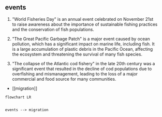 ## events
1. "World Fisheries Day" is an annual event celebrated on November 21st to raise awareness about the importance of sustainable fishing practices and the conservation of fish populations. 

2. "The Great Pacific Garbage Patch" is a major event caused by ocean pollution, which has a significant impact on marine life, including fish. It is a large accumulation of plastic debris in the Pacific Ocean, affecting the ecosystem and threatening the survival of many fish species. 

3. "The collapse of the Atlantic cod fishery" in the late 20th century was a significant event that resulted in the decline of cod populations due to overfishing and mismanagement, leading to the loss of a major commercial and food source for many communities.


- [[migration]]
```mermaid
flowchart LR
    

events --> migration
```
